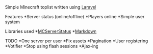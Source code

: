 Simple Minecraft toplist written using [Laravel](http://laravel.com)

Features
*Server status (online/offline)
*Players online
*Simple user system


Libraries used
*[MCServerStatus](http://www.webmaster-source.com/2012/07/05/checking-the-status-of-a-minecraft-server-with-php/)
*[Markdown](https://github.com/FilipeD/Markdown)

TODO
*One server per user
*Fix assets
*Pagination
*User registering
*Votifier
*Stop using flash sessions
*Ajax-ing

